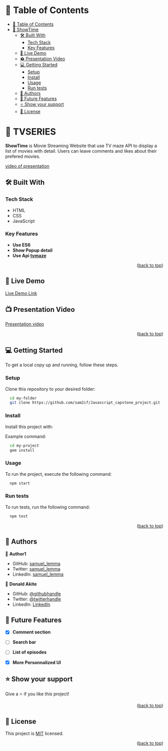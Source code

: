 <a name="readme-top"></a>

# 📗 Table of Contents
- [📗 Table of Contents](#-table-of-contents)
- [📖 ShowTime ](#-showtime-)
  - [🛠 Built With ](#-built-with-)
    - [Tech Stack ](#tech-stack-)
    - [Key Features ](#key-features-)
  - [🚀 Live Demo ](#-live-demo-)
  - [� Presentation Video ](#-presentation-video-)
  - [💻 Getting Started ](#-getting-started-)
    - [Setup](#setup)
    - [Install](#install)
    - [Usage](#usage)
    - [Run tests](#run-tests)
  - [👥 Authors ](#-authors-)
  - [🔭 Future Features ](#-future-features-)
  - [⭐️ Show your support ](#️-show-your-support-)
  - [📝 License ](#-license-)

# 📖 TVSERIES <a name="about-project"></a>
**ShowTime** is Movie Streaming Website that use TV maze API to display a list of movies with detail. Users can leave comments and likes about their prefered movies.

[video of presentation](https://www.loom.com/share/99aaffee950643ba895293ae357802c2)


## 🛠 Built With <a name="built-with"></a>

### Tech Stack <a name="tech-stack"></a>
- HTML
- CSS
- JavaScript

### Key Features <a name="key-features"></a>

- **Use ES6**
- **Show Popup detail**
- **Use Api [tvmaze](https://www.tvmaze.com/api)**

<p align="right">(<a href="#readme-top">back to top</a>)</p>

## 🚀 Live Demo <a name="live-demo"></a>

[Live Demo Link](https://trast00.github.io/Capston-javascript/dist/index.html)

## 📺 Presentation Video <a name="live-demo"></a>
[Presentation video](https://www.loom.com/share/99aaffee950643ba895293ae357802c2)

<p align="right">(<a href="#readme-top">back to top</a>)</p>

## 💻 Getting Started <a name="getting-started"></a>
To get a local copy up and running, follow these steps.

### Setup

Clone this repository to your desired folder:

```sh
  cd my-folder
  git clone https://github.com/sam2if/Javascript_capstone_project.git
```

### Install

Install this project with:

Example command:

```sh
  cd my-project
  gem install
```

### Usage

To run the project, execute the following command:

```sh
  npm start
```

### Run tests

To run tests, run the following command:
```sh
  npm test
```

<p align="right">(<a href="#readme-top">back to top</a>)</p>

## 👥 Authors <a name="authors"></a>

👤 **Author1**

- GitHub: [samuel_lemma](https://github.com/sam2if)
- Twitter: [samuel_lemma](https://twitter.com/samuellemma3733)
- LinkedIn: [samuel_lemma](https://www.linkedin.com/in/samuel-lemma-7479b1214/)

👤 **Donald Akite**

- GitHub: [@githubhandle](https://github.com/quavo19)
- Twitter: [@twitterhandle](https://twitter.com/DonaldAkite)
- LinkedIn: [LinkedIn](https://www.linkedin.com/in/donald-akite-299a31222/)


## 🔭 Future Features <a name="future-features"></a>

- [x] **Comment section**
- [ ] **Search bar**
- [ ] **List of episodes**
- [x] **More Personnalized UI**


## ⭐️ Show your support <a name="support"></a>

Give a ⭐️ if you like this project!

<p align="right">(<a href="#readme-top">back to top</a>)</p>


## 📝 License <a name="license"></a>

This project is [MIT](./LICENSE) licensed.

<p align="right">(<a href="#readme-top">back to top</a>)</p>